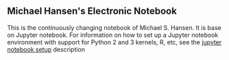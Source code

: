 Michael Hansen's Electronic Notebook
------------------------------------------

This is the continuously changing notebook of Michael S. Hansen. It is base on Jupyter notebook. For information on how to set up a Jupyter notebook environment with support for Python 2 and 3 kernels, R, etc, see the [jupyter notebook setup](notebook/jupyter_setup.ipynb) description

